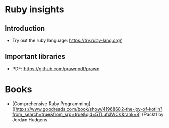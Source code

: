 Ruby insights
=============

Introduction
------------

* Try out the ruby language: https://try.ruby-lang.org/

Important libraries
-------------------

* PDF: https://github.com/prawnpdf/prawn
 
Books
=====

* [Comprehensive Ruby Programming]([https://www.goodreads.com/book/show/41968682-the-joy-of-kotlin?from_search=true&from_srp=true&qid=5TLufxlWCk&rank=8] (Packt) by Jordan Hudgens
